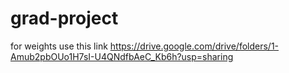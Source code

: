 # grad-project
for weights use this link
https://drive.google.com/drive/folders/1-Amub2pbOUo1H7sI-U4QNdfbAeC_Kb6h?usp=sharing
